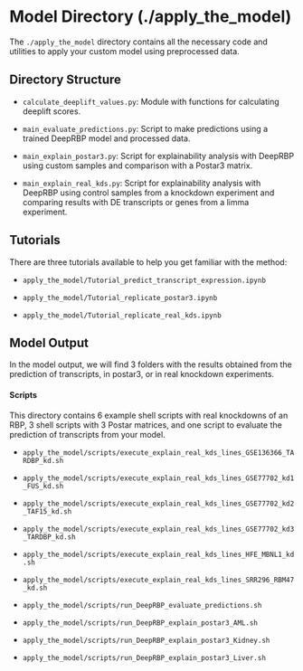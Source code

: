 # Model Directory (./apply_the_model)

The `./apply_the_model` directory contains all the necessary code and utilities to apply your custom model using preprocessed data.

## Directory Structure
  
- `calculate_deeplift_values.py`: Module with functions for calculating deeplift scores.
  
- `main_evaluate_predictions.py`: Script to make predictions using a trained DeepRBP model and processed data.
  
- `main_explain_postar3.py`: Script for explainability analysis with DeepRBP using custom samples and comparison with a Postar3 matrix.
  
- `main_explain_real_kds.py`: Script for explainability analysis with DeepRBP using control samples from a knockdown experiment and comparing results with DE transcripts or genes from a limma experiment.

## Tutorials
There are three tutorials available to help you get familiar with the method:

- `apply_the_model/Tutorial_predict_transcript_expression.ipynb`
  
- `apply_the_model/Tutorial_replicate_postar3.ipynb`
  
- `apply_the_model/Tutorial_replicate_real_kds.ipynb`

## Model Output
In the model output, we will find 3 folders with the results obtained from the prediction of transcripts, in postar3, or in real knockdown experiments.

#### Scripts
This directory contains 6 example shell scripts with real knockdowns of an RBP, 3 shell scripts with 3 Postar matrices, and one script to evaluate the prediction of transcripts from your model.

- `apply_the_model/scripts/execute_explain_real_kds_lines_GSE136366_TARDBP_kd.sh`
  
- `apply_the_model/scripts/execute_explain_real_kds_lines_GSE77702_kd1_FUS_kd.sh`
  
- `apply_the_model/scripts/execute_explain_real_kds_lines_GSE77702_kd2_TAF15_kd.sh`
  
- `apply_the_model/scripts/execute_explain_real_kds_lines_GSE77702_kd3_TARDBP_kd.sh`
  
- `apply_the_model/scripts/execute_explain_real_kds_lines_HFE_MBNL1_kd.sh`
  
- `apply_the_model/scripts/execute_explain_real_kds_lines_SRR296_RBM47_kd.sh`
  
- `apply_the_model/scripts/run_DeepRBP_evaluate_predictions.sh`
  
- `apply_the_model/scripts/run_DeepRBP_explain_postar3_AML.sh`
  
- `apply_the_model/scripts/run_DeepRBP_explain_postar3_Kidney.sh`
  
- `apply_the_model/scripts/run_DeepRBP_explain_postar3_Liver.sh`
